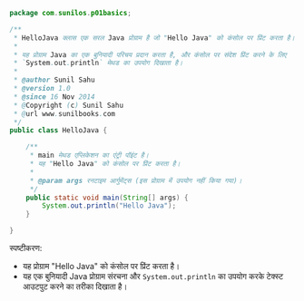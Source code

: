 ```java
package com.sunilos.p01basics;

/**
 * HelloJava क्लास एक सरल Java प्रोग्राम है जो "Hello Java" को कंसोल पर प्रिंट करता है।
 * 
 * यह प्रोग्राम Java का एक बुनियादी परिचय प्रदान करता है, और कंसोल पर संदेश प्रिंट करने के लिए 
 * `System.out.println` मेथड का उपयोग दिखाता है।
 * 
 * @author Sunil Sahu
 * @version 1.0
 * @since 16 Nov 2014
 * @Copyright (c) Sunil Sahu
 * @url www.sunilbooks.com
 */
public class HelloJava {

    /**
     * main मेथड एप्लिकेशन का एंट्री पॉइंट है।
     * यह "Hello Java" को कंसोल पर प्रिंट करता है।
     *
     * @param args रनटाइम आर्गुमेंट्स (इस प्रोग्राम में उपयोग नहीं किया गया)।
     */
    public static void main(String[] args) {
        System.out.println("Hello Java");
    }

}
```

स्पष्टीकरण:
- यह प्रोग्राम "Hello Java" को कंसोल पर प्रिंट करता है।
- यह एक बुनियादी Java प्रोग्राम संरचना और `System.out.println` का उपयोग करके टेक्स्ट आउटपुट करने का तरीका दिखाता है।
